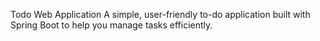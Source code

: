 Todo Web Application
A simple, user-friendly to-do application built with Spring Boot to help you manage tasks efficiently.
